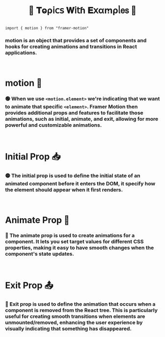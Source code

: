 
<h1  align="center" > 🍄 𝐓ⱺρ𝗂𝖼𝗌 𝐖𝗂𝗍ɦ 𝐄𝗑αꭑρᥣ𝖾𝗌 🥠</h1>

``` TSX

import { motion } from "framer-motion"

```

<h3>

motion is an object that provides a set of components and hooks for creating animations and transitions in React applications.

</h3>

</br>

# motion 🌠

### 🟢 When we use `<motion.element>` we're indicating that we want to animate that specific `<element>`. Framer Motion then provides additional props and features to facilitate those animations, such as initial, animate, and exit, allowing for more powerful and customizable animations.

</br>

# Initial Prop 📥

### 🟡 The initial prop is used to define the initial state of an animated component before it enters the DOM, it specify how the element should appear when it first renders.

</br>

# Animate Prop 💫

### 🔵 The animate prop is used to create animations for a component. It lets you set target values for different CSS properties, making it easy to have smooth changes when the component's state updates.

</br>

# Exit Prop 📤

### 🔴 Exit prop is used to define the animation that occurs when a component is removed from the React tree. This is particularly useful for creating smooth transitions when elements are unmounted/removed, enhancing the user experience by visually indicating that something has disappeared.

